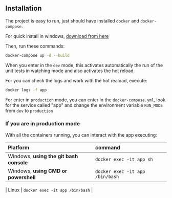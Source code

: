 ## Installation

The project is easy to run, just should have installed `docker` and `docker-compose`.

For quick install in windows, [download from here](https://www.docker.com/products/docker-desktop/)

Then, run these commands:

```bash
docker-compose up -d --build
```

When you enter in the `dev` mode, this activates automatically the run of the unit tests in watching mode and also activates the hot reload.

For you can check the logs and work with the hot reaload, execute:

```bash
docker logs -f app
```

For enter in `production` mode, you can enter in the `docker-compose.yml`, look for the service called "app" and change the environment variable `RUN_MODE` from `dev` to `production`

### If you are in production mode

With all the containers running, you can interact with the app executing:

| Platform                                | command                         |
| :-------------------------------------- | :------------------------------ |
| Windows, **using the git bash console** | `docker exec -it app sh`        |
| Windows, **using CMD or powershell**    | `docker exec -it app /bin/bash` |

| Linux | `docker exec -it app /bin/bash` |
